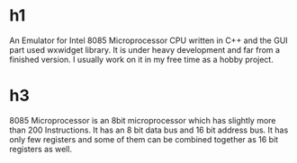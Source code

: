 # h1
An Emulator for Intel 8085 Microprocessor CPU written in C++ and the GUI part used wxwidget library. It is under heavy development and far from a finished version. I usually work on it in my free time as a hobby project.

# h3
8085 Microprocessor is an 8bit microprocessor which has slightly more than 200 Instructions. It has an 8 bit data bus and 16 bit address bus.
It has only few registers and some of them can be combined together as 16 bit registers as well.